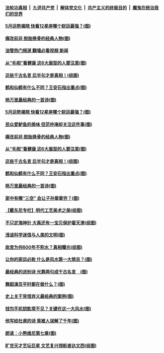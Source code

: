 ####  [法轮功真相](../../../../basic/blob/master/README.md?t=04251301) &nbsp;|&nbsp; [九评共产党](../../../../9ping.md/blob/master/README.md?t=04251301) &nbsp;|&nbsp; [解体党文化](../../../../jtdwh.md/blob/master/README.md?t=04251301)  &nbsp;|&nbsp; [共产主义的终极目的](../../../../gczydzjmd.md/blob/master/README.md?t=04251301) &nbsp;|&nbsp; [魔鬼在统治我们的世界](../../../../mgztzwmdsj.md/blob/master/README.md?t=04251301) 

#### [5月运势揭晓 快看12星座哪个财运最强？(图)](../pages/p7/1002118.md?t=04251301) 

#### [痛改前非 脱胎换骨的经典人物(图)](../pages/p7/1003665.md?t=04251301) 

#### [油管热门频道 翻墙必看视频 新闻](http://78.141.244.201:81/youtube.html?04251301)

#### [从“毛相”看健康 这6大眉型的人要注意(图)](../pages/p7/1003370.md?t=04251301) 

#### [这些千古名言 后半句才是真相！(组图)](../pages/p7/1003847.md?t=04251301) 

#### [鹤和仙鹤有什么不同？王安石指出重点(图)](../pages/p7/1003460.md?t=04251301) 

#### [杨万里最经典的一首诗(图)](../pages/p7/1001659.md?t=04251301) 

#### [5月运势揭晓 快看12星座哪个财运最强？(图)](../pages/p7/1002118.md?t=04251301) 

#### [民众爱鲈鱼的美味 但范仲淹却关注这件事(图)](../pages/p7/1001657.md?t=04251301) 

#### [痛改前非 脱胎换骨的经典人物(图)](../pages/p7/1003665.md?t=04251301) 

#### [从“毛相”看健康 这6大眉型的人要注意(图)](../pages/p7/1003370.md?t=04251301) 

#### [这些千古名言 后半句才是真相！(组图)](../pages/p7/1003847.md?t=04251301) 

#### [鹤和仙鹤有什么不同？王安石指出重点(图)](../pages/p7/1003460.md?t=04251301) 

#### [杨万里最经典的一首诗(图)](../pages/p7/1001659.md?t=04251301) 

#### [家中有哪“三空” 会让子孙辈辈穷？(图)](../pages/p7/1003171.md?t=04251301) 

#### [【戴东尼专栏】明代工艺美术之美(组图)](../pages/p7/1000359.md?t=04251301) 

#### [不只定海神针 大禹还有一宝贝保护着天津(组图)](../pages/p7/1003196.md?t=04251301) 

#### [浅谈科学迷信与人类的文明(图)](../pages/p7/1004199.md?t=04251301) 

#### [故宫为何600年不积水？真相曝光(组图)](../pages/p7/998929.md?t=04251301) 

#### [让你的家运必败 什么是风水第一大禁忌？(图)](../pages/p7/1003144.md?t=04251301) 

#### [最经典的送别诗 光靠两句成千古名言　(图)](../pages/p7/1001663.md?t=04251301) 

#### [舞蹈演员平时都在做什么？(图)](../pages/p7/1004071.md?t=04251301) 

#### [史上关于背信弃义最经典的案例(图)](../pages/p7/1003996.md?t=04251301) 

#### [钱包手机钥匙常不见？关键在这一大风水(图)](../pages/p7/1003021.md?t=04251301) 

#### [他写给杜甫的诗 竟被人误解了千年(图)](../pages/p7/1001662.md?t=04251301) 

#### [朗读：小熊维尼第七章(图)](../pages/p7/1004058.md?t=04251301) 

#### [旷世天才艺坛巨星 文艺复兴领航者达文西(组图)](../pages/p7/1001560.md?t=04251301) 

<img src='http://gfw-breaker.win/goodnews/indexes/p7.md' width='0px' height='0px'/>
